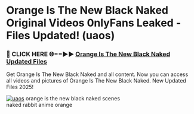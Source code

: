 # Orange Is The New Black Naked Original Videos 0nlyFans Leaked - Files Updated! (uaos)

<h3>🔴 CLICK HERE 🌐==►► <a href="https://tinyurl.com/yckcrads" rel="nofollow">Orange Is The New Black Naked Updated Files</a></h3>

Get Orange Is The New Black Naked and all content. Now you can access all videos and pictures of Orange Is The New Black Naked. New Updated Files 2025!

[![uaos](https://i.imgur.com/hpKpOFt.gif)](https://tinyurl.com/yckcrads)
orange is the new black naked scenes<br>
naked rabbit anime orange
